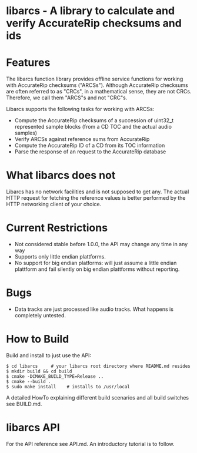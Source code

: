 # libarcs - A library to calculate and verify AccurateRip checksums and ids


# Features

The libarcs function library provides offline service functions for working with
AccurateRip checksums ("ARCSs"). Although AccurateRip checksums are often
referred to as "CRCs", in a mathematical sense, they are not CRCs. Therefore, we
call them "ARCS"s and not "CRC"s.

Libarcs supports the following tasks for working with ARCSs:

- Compute the AccurateRip checksums of a succession of uint32_t represented
  sample blocks (from a CD TOC and the actual audio samples)
- Verify ARCSs against reference sums from AccurateRip
- Compute the AccurateRip ID of a CD from its TOC information
- Parse the response of an request to the AccurateRip database


# What libarcs does not

Libarcs has no network facilities and is not supposed to get any. The actual
HTTP request for fetching the reference values is better performed by the
HTTP networking client of your choice.


# Current Restrictions

- Not considered stable before 1.0.0, the API may change any time in any way
- Supports only little endian plattforms.
- No support for big endian platforms: will just assume a little endian plattform and fail silently on big endian plattforms without reporting.



# Bugs

- Data tracks are just processed like audio tracks. What happens is completely
  untested.



# How to Build

Build and install to just use the API:

	$ cd libarcs     # your libarcs root directory where README.md resides
	$ mkdir build && cd build
	$ cmake -DCMAKE_BUILD_TYPE=Release ..
	$ cmake --build .
	$ sudo make install    # installs to /usr/local

A detailed HowTo explaining different build scenarios and all build switches see
BUILD.md.



# libarcs API

For the API reference see API.md. An introductory tutorial is to follow.

